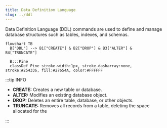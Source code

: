 ```yaml
---
title: Data Definition Language
slug: ../ddl
---
```


Data Definition Language (DDL) commands are used to define and manage database structures such as tables, indexes, and schemas.

```mermaid
flowchart TB
  B["DDL"] --> B1["CREATE"] & B2["DROP"] & B3["ALTER"] & B4["TRUNCATE"]

  B:::Pine
  classDef Pine stroke-width:1px, stroke-dasharray:none, stroke:#254336, fill:#27654A, color:#FFFFFF
```

:::tip INFO

- **CREATE:** Creates a new table or database.
- **ALTER:** Modifies an existing database object.
- **DROP:** Deletes an entire table, database, or other objects.
- **TRUNCATE:** Removes all records from a table, deleting the space allocated for the

:::
